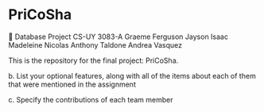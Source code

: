 # PriCoSha
🐹 Database Project 
CS-UY 3083-A
Graeme Ferguson
Jayson Isaac
Madeleine Nicolas
Anthony Taldone
Andrea Vasquez

This is the repository for the final project: PriCoSha.

b.  List your optional features, along with all of the items about each of them that were mentioned in the assignment

c. Specify the contributions of each team member
